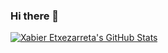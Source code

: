 ### Hi there 👋

[![Xabier Etxezarreta's GitHub Stats](https://github-readme-stats.vercel.app/api?username=xetxezarreta&show_icons=true)](https://github.com/anuraghazra/github-readme-stats)
<!--
[![Top Langs](https://github-readme-stats.vercel.app/api/top-langs/?username=xetxezarreta&layout=compact)](https://github.com/anuraghazra/github-readme-stats)


<!--
**xetxezarreta/xetxezarreta** is a ✨ _special_ ✨ repository because its `README.md` (this file) appears on your GitHub profile.

Here are some ideas to get you started:

- 🔭 I’m currently working on ...
- 🌱 I’m currently learning ...
- 👯 I’m looking to collaborate on ...
- 🤔 I’m looking for help with ...
- 💬 Ask me about ...
- 📫 How to reach me: ...
- 😄 Pronouns: ...
- ⚡ Fun fact: ...
-->

